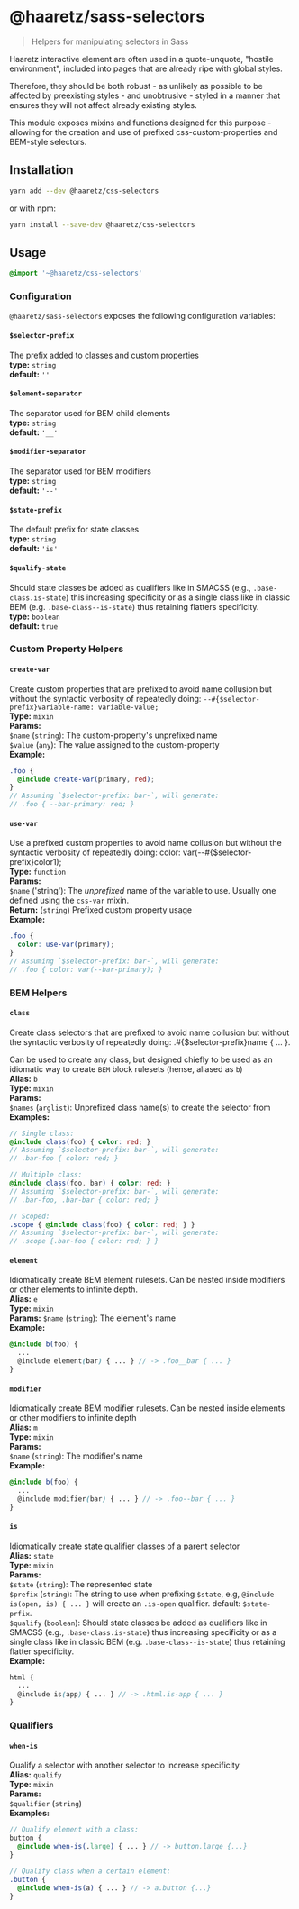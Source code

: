 # @haaretz/sass-selectors

> Helpers for manipulating selectors in Sass

Haaretz interactive element are often used in a quote-unquote, "hostile environment",
included into pages that are already ripe with global styles.

Therefore, they should be both robust - as unlikely as possible to be affected by
preexisting styles - and unobtrusive - styled in a manner that ensures they will not
affect already existing styles.

This module exposes mixins and functions designed for this purpose - allowing for
the creation and use of prefixed css-custom-properties and BEM-style selectors.

## Installation

```sh
yarn add --dev @haaretz/css-selectors
```
or with npm:
```sh
yarn install --save-dev @haaretz/css-selectors
```

## Usage

```scss
@import '~@haaretz/css-selectors'
```

### Configuration

`@haaretz/sass-selectors` exposes the following configuration variables:

#### `$selector-prefix`
The prefix added to classes and custom properties  
**type:** `string`  
**default:** `''`  


#### `$element-separator`
The separator used for BEM child elements  
**type:** `string`  
**default:** `'__'`  

#### `$modifier-separator`
The separator used for BEM modifiers  
**type:** `string`  
**default:** `'--'`

#### `$state-prefix`
The default prefix for state classes  
**type:** `string`  
**default:** `'is'`

#### `$qualify-state`
Should state classes be added as qualifiers like in SMACSS
(e.g., `.base-class.is-state`) this increasing specificity
or as a single class like in classic BEM (e.g. `.base-class--is-state`)
thus retaining flatters specificity.  
**type:** `boolean`  
**default:** `true`  


### Custom Property Helpers

#### `create-var`
Create custom properties that are prefixed to avoid name
collusion but without the syntactic verbosity of repeatedly doing:
`--#{$selector-prefix}variable-name: variable-value;`  
**Type:** `mixin`  
**Params:**  
  `$name` (`string`): The custom-property's unprefixed name  
  `$value` (`any`): The value assigned to the custom-property  
**Example:**
```scss
.foo {
  @include create-var(primary, red);
}
// Assuming `$selector-prefix: bar-`, will generate:
// .foo { --bar-primary: red; }
```

#### `use-var`
Use a prefixed custom properties to avoid name collusion
but without the syntactic verbosity of repeatedly doing:
color: var(--#{$selector-prefix}color1);  
**Type:** `function`  
**Params:**  
  `$name` ('string'): The _unprefixed_ name of the variable to use.
  Usually one defined using the `css-var` mixin.  
**Return:** (`string`) Prefixed custom property usage   
**Example:**
```scss
.foo {
  color: use-var(primary);
}
// Assuming `$selector-prefix: bar-`, will generate:
// .foo { color: var(--bar-primary); }
```


### BEM Helpers

#### `class`
Create class selectors that are prefixed to avoid name
collusion but without the syntactic verbosity of repeatedly doing:
.#{$selector-prefix}name { ... }.

Can be used to create any class, but designed chiefly to be used as
an idiomatic way to create `BEM` block rulesets (hense, aliased as `b`)   
**Alias:** `b`   
**Type:** `mixin`   
**Params:**   
  `$names` (`arglist`): Unprefixed class name(s) to create the selector from   
**Examples:**   
```scss
// Single class:
@include class(foo) { color: red; }
// Assuming `$selector-prefix: bar-`, will generate:
// .bar-foo { color: red; }

// Multiple class:
@include class(foo, bar) { color: red; }
// Assuming `$selector-prefix: bar-`, will generate:
// .bar-foo, .bar-bar { color: red; }

// Scoped:
.scope { @include class(foo) { color: red; } }
// Assuming `$selector-prefix: bar-`, will generate:
// .scope {.bar-foo { color: red; } }
```

#### `element`
Idiomatically create BEM element rulesets. Can be nested inside
modifiers or other elements to infinite depth.   
**Alias:** `e`   
**Type:** `mixin`   
**Params:**
  `$name` (`string`): The element's name   
**Example:**   
```scss
@include b(foo) {
  ...
  @include element(bar) { ... } // -> .foo__bar { ... }
}
```

#### `modifier`
Idiomatically create BEM modifier rulesets. Can be nested inside
elements or other modifiers to infinite depth   
**Alias:** `m`   
**Type:** `mixin`   
**Params:**   
  `$name` (`string`): The modifier's name   
**Example:**   
```scss
@include b(foo) {
  ...
  @include modifier(bar) { ... } // -> .foo--bar { ... }
}
```

#### `is`
Idiomatically create state qualifier classes of a parent selector   
**Alias:** `state`   
**Type:** `mixin`   
**Params:**   
  `$state` (`string`): The represented state   
  `$prefix` (`string`): The string to use when prefixing `$state`,
  e.g, `@include is(open, is) { ... }` will create an `.is-open`
  qualifier. default: `$state-prfix`.   
  `$qualify` (`boolean`): Should state classes be added as qualifiers
  like in SMACSS (e.g., `.base-class.is-state`) thus increasing
  specificity or as a single class like in classic BEM (e.g.
  `.base-class--is-state`) thus retaining flatter specificity.   
**Example:**   
```scss
html {
  ...
  @include is(app) { ... } // -> .html.is-app { ... }
}
```


### Qualifiers

#### `when-is`
Qualify a selector with another selector to increase specificity   
**Alias:** `qualify`   
**Type:** `mixin`   
**Params:**   
  `$qualifier` (`string`)   
**Examples:**   
```scss
// Qualify element with a class:
button {
  @include when-is(.large) { ... } // -> button.large {...}
}

// Qualify class when a certain element:
.button {
  @include when-is(a) { ... } // -> a.button {...}
}
```
